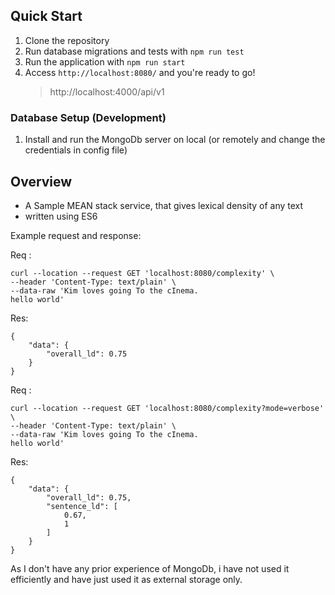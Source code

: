 ## Quick Start

1. Clone the repository
2. Run database migrations and tests with `npm run test`
3. Run the application  with `npm run start`
4. Access `http://localhost:8080/` and you're ready to go!
    > http://localhost:4000/api/v1

### Database Setup (Development)

1. Install and run the MongoDb server on local (or remotely and change the credentials in config file)

## Overview

- A Sample MEAN stack service, that gives lexical density of any text
- written using ES6

Example request and response: 

Req : 
```
curl --location --request GET 'localhost:8080/complexity' \
--header 'Content-Type: text/plain' \
--data-raw 'Kim loves going ​To the ​cInema. 
hello world'
```

Res: 
```$xslt
{
    "data": {
        "overall_ld": 0.75
    }
}
```

Req : 
```
curl --location --request GET 'localhost:8080/complexity?mode=verbose' \
--header 'Content-Type: text/plain' \
--data-raw 'Kim loves going ​To the ​cInema. 
hello world'
```

Res: 
```$xslt
{
    "data": {
        "overall_ld": 0.75,
        "sentence_ld": [
            0.67,
            1
        ]
    }
}
```

As I don't have any prior experience of MongoDb, i have not used it efficiently and have just used it as external storage only.